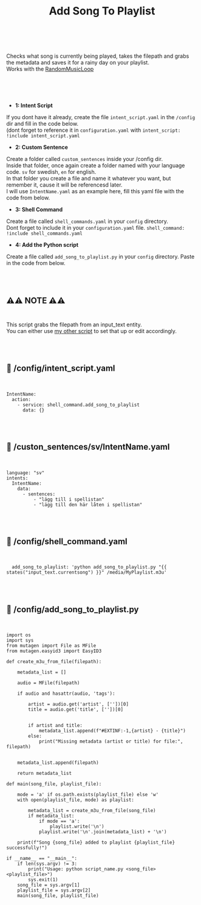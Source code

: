 
<h1 align="center">
<br>

Add Song To Playlist

</h1><br>
<br><br>

Checks what song is currently being played, takes the filepath and grabs the metadata and saves it for a rainy day on your playlist. <br>
Works with the [RandomMusicLoop](https://github.com/pungkula1337anka/Voice-Stuff/blob/main/RandomMusicLoop.md) <br>

<br><br><br>


- **1: Intent Script** <br>

If you dont have it already, create the file `intent_script.yaml` in the `/config` dir and fill in the code below.<br>
(dont forget to reference it in `configuration.yaml` with `intent_script: !include intent_script.yaml`<br> 

- **2: Custom Sentence** <br>

Create a folder called `custom_sentences` inside your /config dir.<br>
Inside that folder, once again create a folder named with your language code. `sv` for swedish, `en` for english.<br>
In that folder you create a file and name it whatever you want, but remember it, cause it will be referencesd later.<br>
I will use `IntentName.yaml` as an example here, fill this yaml file with the code from below. <br>

- **3: Shell Command** <br>

Create a file called `shell_commands.yaml` in your `config` directory. <br>
Dont forget to include it in your `configuration.yaml` file. `shell_command: !include shell_commands.yaml` <br>

- **4: Add the Python script** <br>

Create a file called `add_song_to_playlist.py` in your `config` directory. Paste in the code from below. <br>

<br><br>



## **⚠️⚠️ NOTE ⚠️⚠️** <br><br>


This script grabs the filepath from an input_text entity. <br> 
You can either use [my other script](https://github.com/pungkula1337anka/Voice-Stuff/blob/main/RandomMusicLoop.md) to set that up or edit accordingly. <br>

<br><br>


## 🦆 /config/intent_script.yaml <br>


<br>


```
IntentName:
  action:
    - service: shell_command.add_song_to_playlist
      data: {}
```

<br><br>


## 🦆 /custon_sentences/sv/IntentName.yaml <br>


<br>

```
language: "sv"
intents:
  IntentName:
    data:
      - sentences:
          - "lägg till i spellistan"
          - "lägg till den här låten i spellistan"
```

<br><br>


## 🦆 /config/shell_command.yaml <br>


<br>


```
  add_song_to_playlist: 'python add_song_to_playlist.py "{{ states("input_text.currentsong") }}" /media/MyPlaylist.m3u'
```

<br><br>


## 🦆 /config/add_song_to_playlist.py <br>


<br>


```
import os
import sys
from mutagen import File as MFile
from mutagen.easyid3 import EasyID3

def create_m3u_from_file(filepath):

    metadata_list = []

    audio = MFile(filepath)

    if audio and hasattr(audio, 'tags'):

        artist = audio.get('artist', [''])[0]
        title = audio.get('title', [''])[0]


        if artist and title:
            metadata_list.append(f"#EXTINF:-1,{artist} - {title}")
        else:
            print("Missing metadata (artist or title) for file:", filepath)


    metadata_list.append(filepath)

    return metadata_list

def main(song_file, playlist_file):

    mode = 'a' if os.path.exists(playlist_file) else 'w'
    with open(playlist_file, mode) as playlist:

        metadata_list = create_m3u_from_file(song_file)
        if metadata_list:
            if mode == 'a':
                playlist.write('\n')  
            playlist.write('\n'.join(metadata_list) + '\n')

    print(f"Song {song_file} added to playlist {playlist_file} successfully!")

if __name__ == "__main__":
    if len(sys.argv) != 3:
        print("Usage: python script_name.py <song_file> <playlist_file>")
        sys.exit(1)
    song_file = sys.argv[1]
    playlist_file = sys.argv[2]
    main(song_file, playlist_file)
```

<br><br>


